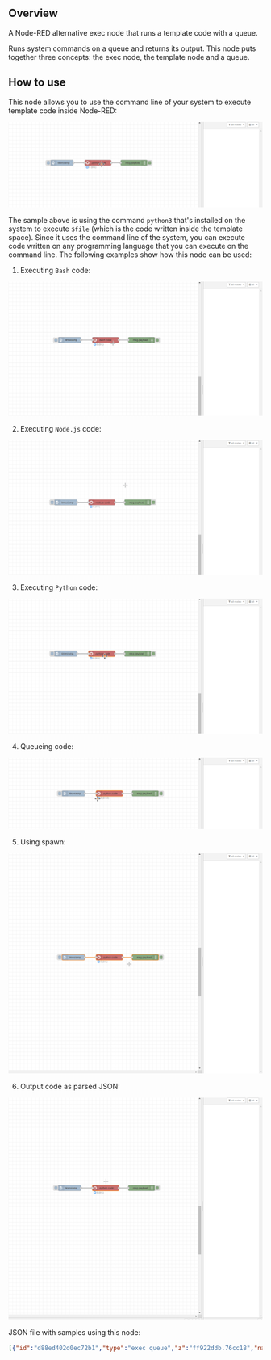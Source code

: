 ## Overview
A Node-RED alternative exec node that runs a template code with a queue.

Runs system commands on a queue and returns its output. This node puts together three concepts: the exec node, the template node and a queue.


## How to use

This node allows you to use the command line of your system to execute template code inside Node-RED:

![](https://raw.githubusercontent.com/rafaelmuynarsk/node-red-contrib-exec-queue/main/images/template.gif)

The sample above is using the command `python3` that's installed on the system to execute `$file` (which is the code written inside the template space). Since it uses the command line of the system, you can execute code written on any programming language that you can execute on the command line. The following examples show how this node can be used:

1. Executing `Bash` code:

![](https://raw.githubusercontent.com/rafaelmuynarsk/node-red-contrib-exec-queue/main/images/executing_bash.gif)

2. Executing `Node.js` code:

![](https://raw.githubusercontent.com/rafaelmuynarsk/node-red-contrib-exec-queue/main/images/executing_node.js.gif)

3. Executing `Python` code:

![](https://raw.githubusercontent.com/rafaelmuynarsk/node-red-contrib-exec-queue/main/images/executing_python.gif)

4. Queueing code:

![](https://raw.githubusercontent.com/rafaelmuynarsk/node-red-contrib-exec-queue/main/images/queue.gif)

5. Using spawn:

![](https://raw.githubusercontent.com/rafaelmuynarsk/node-red-contrib-exec-queue/main/images/spawn.gif)

6. Output code as parsed JSON:

![](https://raw.githubusercontent.com/rafaelmuynarsk/node-red-contrib-exec-queue/main/images/output_object.gif)

JSON file with samples using this node:

```json
[{"id":"d88ed402d0ec72b1","type":"exec queue","z":"ff922ddb.76cc18","name":"node.js code","currentLine":{"row":0,"column":26},"command":"node $file","debugMode":false,"outputs":1,"useSpawn":"false","field":"payload","fieldType":"msg","format":"javascript","template":"console.log('Hello World')","output":"str","outputEmpty":false,"vimMode":true,"queue":"1","addpayCB":false,"splitLine":false,"cleanQueue":true,"x":390,"y":2680,"wires":[["6e3c4b4a924be99e"]]},{"id":"0b757017d1b2036d","type":"inject","z":"ff922ddb.76cc18","name":"","props":[{"p":"payload"},{"p":"topic","vt":"str"}],"repeat":"","crontab":"","once":false,"onceDelay":0.1,"topic":"","payload":"","payloadType":"date","x":200,"y":2680,"wires":[["d88ed402d0ec72b1"]]},{"id":"6e3c4b4a924be99e","type":"debug","z":"ff922ddb.76cc18","name":"","active":true,"tosidebar":true,"console":false,"tostatus":false,"complete":"false","statusVal":"","statusType":"auto","x":580,"y":2680,"wires":[]},{"id":"f95176bd495277a0","type":"exec queue","z":"ff922ddb.76cc18","name":"bash code","currentLine":{"row":0,"column":18},"command":"bash $file","debugMode":false,"outputs":1,"useSpawn":"false","field":"payload","fieldType":"msg","format":"sh","template":"echo \"Hello World\"\n","output":"str","outputEmpty":false,"vimMode":true,"queue":"1","addpayCB":false,"splitLine":false,"cleanQueue":true,"x":390,"y":2800,"wires":[["b7e4d03852b6627d"]]},{"id":"eddc63eecd0d6953","type":"inject","z":"ff922ddb.76cc18","name":"","props":[{"p":"payload"},{"p":"topic","vt":"str"}],"repeat":"","crontab":"","once":false,"onceDelay":0.1,"topic":"","payload":"","payloadType":"date","x":200,"y":2800,"wires":[["f95176bd495277a0"]]},{"id":"b7e4d03852b6627d","type":"debug","z":"ff922ddb.76cc18","name":"","active":true,"tosidebar":true,"console":false,"tostatus":false,"complete":"false","statusVal":"","statusType":"auto","x":580,"y":2800,"wires":[]},{"id":"ea3450ab0e0dda27","type":"exec queue","z":"ff922ddb.76cc18","name":"python code (template parameters)","currentLine":{"row":0,"column":22},"command":"python3 $file","debugMode":false,"outputs":1,"useSpawn":"false","field":"payload","fieldType":"msg","format":"python","template":"print('{{{payload}}}')","output":"str","outputEmpty":false,"vimMode":true,"queue":"1","addpayCB":false,"splitLine":false,"cleanQueue":true,"x":460,"y":2860,"wires":[["68498b4f87e67150"]]},{"id":"272271b6bea61817","type":"inject","z":"ff922ddb.76cc18","name":"","props":[{"p":"payload"},{"p":"topic","vt":"str"}],"repeat":"","crontab":"","once":false,"onceDelay":0.1,"topic":"","payload":"","payloadType":"date","x":200,"y":2860,"wires":[["ea3450ab0e0dda27"]]},{"id":"68498b4f87e67150","type":"debug","z":"ff922ddb.76cc18","name":"","active":true,"tosidebar":true,"console":false,"tostatus":false,"complete":"false","statusVal":"","statusType":"auto","x":710,"y":2860,"wires":[]},{"id":"bbba0e33b8b86cab","type":"exec queue","z":"ff922ddb.76cc18","name":"python code (parsed json output)","currentLine":{"row":0,"column":1},"command":"python3 $file","debugMode":false,"outputs":1,"useSpawn":"false","field":"payload","fieldType":"msg","format":"python","template":"print('''\n{\n   \"value\": \"Hello World\" \n}\n\n''')","output":"parsedJSON","outputEmpty":false,"vimMode":true,"queue":"1","addpayCB":false,"splitLine":false,"cleanQueue":true,"x":450,"y":3100,"wires":[["7ae446a444d4a341"]]},{"id":"bb6ecec0f6675207","type":"inject","z":"ff922ddb.76cc18","name":"","props":[{"p":"payload"},{"p":"topic","vt":"str"}],"repeat":"","crontab":"","once":false,"onceDelay":0.1,"topic":"","payload":"","payloadType":"date","x":200,"y":3100,"wires":[["bbba0e33b8b86cab"]]},{"id":"7ae446a444d4a341","type":"debug","z":"ff922ddb.76cc18","name":"","active":true,"tosidebar":true,"console":false,"tostatus":false,"complete":"false","statusVal":"","statusType":"auto","x":710,"y":3100,"wires":[]},{"id":"e6245fd12753faf3","type":"exec queue","z":"ff922ddb.76cc18","name":"python code (exec sleep 3)","currentLine":{"row":6,"column":0},"command":"python3 $file","debugMode":false,"outputs":1,"useSpawn":"false","field":"payload","fieldType":"msg","format":"python","template":"import time\n\ntime.sleep(3)\nprint(\"Hello World\")\ntime.sleep(3)\nprint(\"Hello World\")\ntime.sleep(3)\nprint(\"Hello World\")","output":"str","outputEmpty":false,"vimMode":true,"queue":"1","addpayCB":false,"splitLine":false,"cleanQueue":true,"x":440,"y":2980,"wires":[["b184625a4b5a52ed"]]},{"id":"68ff1ea197b44d1f","type":"inject","z":"ff922ddb.76cc18","name":"","props":[{"p":"payload"},{"p":"topic","vt":"str"}],"repeat":"","crontab":"","once":false,"onceDelay":0.1,"topic":"","payload":"","payloadType":"date","x":200,"y":2980,"wires":[["e6245fd12753faf3"]]},{"id":"b184625a4b5a52ed","type":"debug","z":"ff922ddb.76cc18","name":"","active":true,"tosidebar":true,"console":false,"tostatus":false,"complete":"false","statusVal":"","statusType":"auto","x":710,"y":2980,"wires":[]},{"id":"048b906fd13ce0f6","type":"exec queue","z":"ff922ddb.76cc18","name":"python code (spawn sleep 3)","currentLine":{"row":8,"column":0},"command":"python3 -u $file","debugMode":false,"outputs":1,"useSpawn":"true","field":"payload","fieldType":"msg","format":"python","template":"import time\n\ntime.sleep(3)\nprint(\"Hello World\")\ntime.sleep(3)\nprint(\"Hello World\")\ntime.sleep(3)\nprint(\"Hello World\")\n","output":"str","outputEmpty":false,"vimMode":true,"queue":"1","addpayCB":false,"splitLine":false,"cleanQueue":true,"x":440,"y":3040,"wires":[["95ae632e91472810"]]},{"id":"a775b58ae119823f","type":"inject","z":"ff922ddb.76cc18","name":"","props":[{"p":"payload"},{"p":"topic","vt":"str"}],"repeat":"","crontab":"","once":false,"onceDelay":0.1,"topic":"","payload":"","payloadType":"date","x":200,"y":3040,"wires":[["048b906fd13ce0f6"]]},{"id":"95ae632e91472810","type":"debug","z":"ff922ddb.76cc18","name":"","active":true,"tosidebar":true,"console":false,"tostatus":false,"complete":"false","statusVal":"","statusType":"auto","x":710,"y":3040,"wires":[]},{"id":"32c6d7f945cc6d10","type":"exec queue","z":"ff922ddb.76cc18","name":"python code (queue)","currentLine":{"row":3,"column":2},"command":"python3 $file","debugMode":false,"outputs":1,"useSpawn":"false","field":"payload","fieldType":"msg","format":"python","template":"import time\n\ntime.sleep(3)\nprint(\"Hello World\")","output":"str","outputEmpty":false,"vimMode":true,"queue":"3","addpayCB":false,"splitLine":false,"cleanQueue":true,"x":420,"y":2920,"wires":[["c171d12311b34d89"]]},{"id":"3d798f85970b4349","type":"inject","z":"ff922ddb.76cc18","name":"","props":[{"p":"payload"},{"p":"topic","vt":"str"}],"repeat":"","crontab":"","once":false,"onceDelay":0.1,"topic":"","payload":"","payloadType":"date","x":200,"y":2920,"wires":[["32c6d7f945cc6d10"]]},{"id":"c171d12311b34d89","type":"debug","z":"ff922ddb.76cc18","name":"","active":true,"tosidebar":true,"console":false,"tostatus":false,"complete":"false","statusVal":"","statusType":"auto","x":710,"y":2920,"wires":[]},{"id":"523bf687a42cc31f","type":"exec queue","z":"ff922ddb.76cc18","name":"using node.js synchronous code without interfering with the flow","currentLine":{"row":3,"column":11},"command":"node $file","debugMode":false,"outputs":1,"useSpawn":"false","field":"payload","fieldType":"msg","format":"javascript","template":"sleepSync(5000)\nconsole.log('Sync Node.js Hello World')\n\n// function\nfunction sleepSync(ms) {\n  var start = new Date().getTime(), expire = start + ms;\n  while (new Date().getTime() < expire) { }\n  return;\n}","output":"str","outputEmpty":false,"vimMode":true,"queue":"1","addpayCB":false,"splitLine":false,"cleanQueue":true,"x":550,"y":2740,"wires":[["23d228a61895ad97"]]},{"id":"0606fdcb05758e07","type":"inject","z":"ff922ddb.76cc18","name":"","props":[{"p":"payload"},{"p":"topic","vt":"str"}],"repeat":"","crontab":"","once":false,"onceDelay":0.1,"topic":"","payload":"","payloadType":"date","x":200,"y":2740,"wires":[["523bf687a42cc31f"]]},{"id":"23d228a61895ad97","type":"debug","z":"ff922ddb.76cc18","name":"","active":true,"tosidebar":true,"console":false,"tostatus":false,"complete":"false","statusVal":"","statusType":"auto","x":910,"y":2740,"wires":[]}]```



